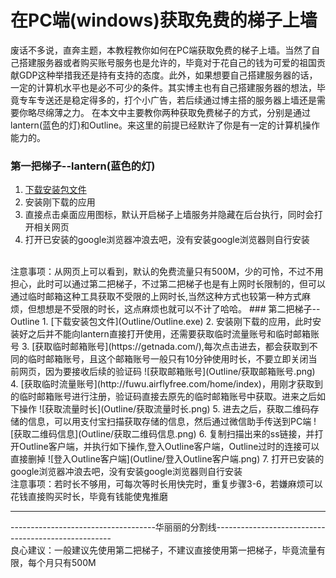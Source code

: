 # 在PC端(windows)获取免费的梯子上墙 
废话不多说，直奔主题，本教程教你如何在PC端获取免费的梯子上墙。当然了自己搭建服务器或者购买账号服务也是允许的，毕竟对于花自己的钱为可爱的祖国贡献GDP这种举措我还是持有支持的态度。此外，如果想要自己搭建服务器的话，一定的计算机水平也是必不可少的条件。其实博主也有自己搭建服务器的想法，毕竟专车专送还是稳定得多的，打个小广告，若后续通过博主搭的服务器上墙还是需要你略尽绵薄之力。
在本文中主要教你两种获取免费梯子的方式，分别是通过lantern(蓝色的灯)和Outline。来这里的前提已经默许了你是有一定的计算机操作能力的。
### 第一把梯子--lantern(蓝色的灯)
1. [下载安装包文件](lantern/lantern-installer.exe)
2. 安装刚下载的应用
3. 直接点击桌面应用图标，默认开启梯子上墙服务并隐藏在后台执行，同时会打开相关网页
4. 打开已安装的google浏览器冲浪去吧，没有安装google浏览器则自行安装
<br/>
注意事项：从网页上可以看到，默认的免费流量只有500M，少的可怜，不过不用担心，此时可以通过第二把梯子，不过第二把梯子也是有上网时长限制的，但可以通过临时邮箱这种工具获取不受限的上网时长,当然这种方式也较第一种方式麻烦，但想想是不受限的时长，这点麻烦也就可以不计了哈哈。
### 第二把梯子--Outline
1. [下载安装包文件](Outline/Outline.exe)
2. 安装刚下载的应用，此时安装好之后并不能向lantern直接打开使用，还需要获取临时流量账号和临时邮箱账号
3. [获取临时邮箱账号](https://getnada.com/),每次点击进去，都会获取到不同的临时邮箱账号，且这个邮箱账号一般只有10分钟使用时长，不要立即关闭当前网页，因为要接收后续的验证码
![获取邮箱账号](Outline/获取邮箱账号.png)
4. [获取临时流量账号](http://fuwu.airflyfree.com/home/index)，用刚才获取到的临时邮箱账号进行注册，验证码直接去原先的临时邮箱账号中获取。进来之后如下操作
![获取流量时长](Outline/获取流量时长.png)
5. 进去之后，获取二维码存储的信息，可以用支付宝扫描获取存储的信息，然后通过微信助手传送到PC端
![获取二维码信息](Outline/获取二维码信息.png)
6. 复制扫描出来的ss链接，并打开Outline客户端，并执行如下操作,登入Outline客户端，Outline过时的连接可以直接删掉
![登入Outline客户端](Outline/登入Outline客户端.png)
7. 打开已安装的google浏览器冲浪去吧，没有安装google浏览器则自行安装
<br/>
注意事项：若时长不够用，可每次等时长用快完时，重复步骤3-6，若嫌麻烦可以花钱直接购买时长，毕竟有钱能使鬼推磨
<hr/>

------------------------------------华丽丽的分割线----------------------------------------------------<br/>
良心建议：一般建议先使用第二把梯子，不建议直接使用第一把梯子，毕竟流量有限，每个月只有500M